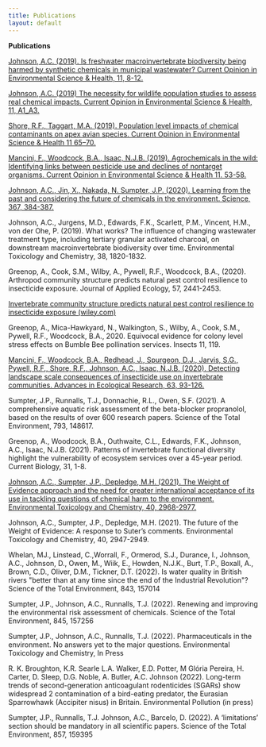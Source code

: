```yaml
---
title: Publications
layout: default
---
```


**Publications**

[Johnson, A.C. (2019). Is freshwater macroinvertebrate biodiversity being harmed by synthetic chemicals in municipal wastewater?  Current Opinion in Environmental Science & Health, 11, 8-12.](https://doi.org/10.1016/j.coesh.2019.05.005)

[Johnson, A.C. (2019) The necessity for wildlife population studies to assess real chemical impacts. Current Opinion in Environmental Science & Health, 11, A1_A3.](https://doi.org/10.1016/j.coesh.2019.10.005)

[Shore, R.F., Taggart, M.A. (2019). Population level impacts of chemical contaminants on apex avian species. Current Opinion in Environmental Science & Health 11 65–70.](https://doi.org/10.1016/j.coesh.2019.06.007)

[Mancini, F., Woodcock, B.A., Isaac, N.J.B. (2019).  Agrochemicals in the wild: Identifying links between pesticide use and declines of nontarget organisms. Current Opinion in Environmental Science & Health 11. 53-58.](https://doi.org/10.1016/j.coesh.2019.07.003)

[Johnson, A.C., Jin, X., Nakada, N. Sumpter, J.P. (2020).  Learning from the past and considering the future of chemicals in the environment.  Science, 367, 384-387.](https://doi.org/10.1126/science.aay6637)

Johnson, A.C., Jurgens, M.D., Edwards, F.K., Scarlett, P.M., Vincent, H.M., von der Ohe, P. (2019).  What works? The influence of changing wastewater treatment type, including tertiary granular activated charcoal, on downstream macroinvertebrate biodiversity over time.  Environmental Toxicology and Chemistry, 38, 1820-1832.

Greenop, A., Cook, S.M., Wilby, A., Pywell, R.F., Woodcock, B.A., (2020). Arthropod community structure predicts natural pest control resilience to insecticide exposure. Journal of Applied Ecology, 57, 2441-2453.

[Invertebrate community structure predicts natural pest control resilience to insecticide exposure (wiley.com)](https://besjournals.onlinelibrary.wiley.com/doi/epdf/10.1111/1365-2664.13752)

Greenop, A., Mica-Hawkyard, N., Walkington, S., Wilby, A., Cook, S.M., Pywell, R.F., Woodcock, B.A., 2020. Equivocal evidence for colony level stress effects on Bumble Bee pollination services. Insects 11, 119.

[Mancini, F., Woodcock, B.A., Redhead, J., Spurgeon, D.J., Jarvis, S.G., Pywell, R.F., Shore, R.F., Johnson, A.C., Isaac, N.J.B. (2020). Detecting landscape scale consequences of insecticide use on invertebrate communities. Advances in Ecological Research, 63, 93-126.](https://doi.org/10.1016/bs.aecr.2020.07.001)

Sumpter, J.P., Runnalls, T.J., Donnachie, R.L., Owen, S.F. (2021). A comprehensive aquatic risk assessment of the beta-blocker propranolol, based on the results of over 600 research papers. Science of the Total Environment, 793, 148617.

Greenop, A., Woodcock, B.A., Outhwaite, C.L., Edwards, F.K., Johnson, A.C., Isaac, N.J.B. (2021). Patterns of invertebrate functional diversity highlight the vulnerability of ecosystem services over a 45-year period. Current Biology, 31, 1-8.

[Johnson, A.C., Sumpter, J.P., Depledge, M.H. (2021). The Weight of Evidence approach and the need for greater international acceptance of its use in tackling questions of chemical harm to the environment.  Environmental Toxicology and Chemistry, 40, 2968-2977.](https://doi.org/10.1002/etc.5184)

Johnson, A.C., Sumpter, J.P., Depledge, M.H. (2021). The future of the Weight of Evidence: A response to Suter’s comments.  Environmental Toxicology and Chemistry, 40, 2947-2949.

Whelan, MJ., Linstead, C.,Worrall, F., Ormerod, S.J., Durance, I., Johnson, A.C., Johnson, D., Owen, M., Wiik, E., Howden, N.J.K., Burt, T.P., Boxall, A., Brown, C.D., Oliver, D.M., Tickner, D.T. (2022).  Is water quality in British rivers "better than at any time since the end of the Industrial Revolution"?  Science of the Total Environment, 843, 157014

Sumpter, J.P., Johnson, A.C., Runnalls, T.J. (2022).  Renewing and improving the environmental risk assessment of chemicals.  Science of the Total Environment, 845, 157256

Sumpter, J.P., Johnson, A.C., Runnalls, T.J. (2022).  Pharmaceuticals in the environment.  No answers yet to the major questions.  Environmental Toxicology and Chemistry, In Press

R. K. Broughton, K.R. Searle L.A. Walker, E.D. Potter, M Glória Pereira, H. Carter, D. Sleep, D.G. Noble, A. Butler, A.C. Johnson (2022). Long-term trends of second-generation anticoagulant rodenticides (SGARs) show widespread 2 contamination of a bird-eating predator, the Eurasian Sparrowhawk (Accipiter nisus) in Britain. Environmental Pollution (in press)

Sumpter, J.P., Runnalls, T.J.  Johnson, A.C., Barcelo, D. (2022).  A ‘limitations’ section should be mandatory in all scientific papers.  Science of the Total Environment, 857, 159395

